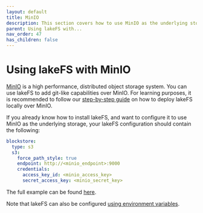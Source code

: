 ```yaml
---
layout: default
title: MinIO
description: This section covers how to use MinIO as the underlying storage for lakeFS.
parent: Using lakeFS with...
nav_order: 47
has_children: false
---
```


# Using lakeFS with MinIO

[MinIO](https://min.io) is a high performance, distributed object storage system. You can use lakeFS to add git-like capabilities over MinIO.
For learning purposes, it is recommended to follow our [step-by-step guide](https://lakefs.io/git-like-operations-over-minio-with-lakefs/) on how to deploy lakeFS locally over MinIO.

If you already know how to install lakeFS, and want to configure it to use MinIO as the underlying storage, your lakeFS configuration should contain the following:

```yaml
blockstore:
  type: s3
  s3:
    force_path_style: true
    endpoint: http://<minio_endpoint>:9000
    credentials:
      access_key_id: <minio_access_key>
      secret_access_key: <minio_secret_key>
```

The full example can be found [here](https://docs.lakefs.io/reference/configuration.html#example-minio).

Note that lakeFS can also be configured [using environment variables](https://docs.lakefs.io/reference/configuration.html#using-environment-variables).


